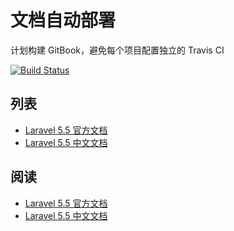 # 文档自动部署

计划构建 GitBook，避免每个项目配置独立的 Travis CI

[![Build Status](https://travis-ci.org/khs1994-gitbook/khs1994-gitbook.github.io.svg?branch=master)](https://travis-ci.org/khs1994-gitbook/khs1994-gitbook.github.io)

## 列表

* [Laravel 5.5 官方文档](https://github.com/khs1994-gitbook/laravel-docs-en)
* [Laravel 5.5 中文文档](https://github.com/khs1994-gitbook/laravel-docs)

## 阅读

* [Laravel 5.5 官方文档](https://khs1994-gitbook.github.io/laravel-docs-en/)
* [Laravel 5.5 中文文档](https://khs1994-gitbook.github.io/laravel-docs/)
